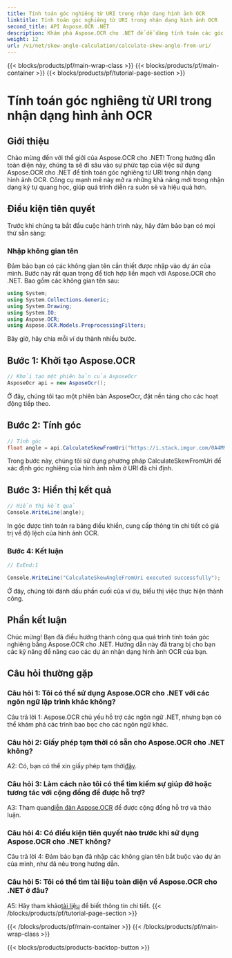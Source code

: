 ```yaml
---
title: Tính toán góc nghiêng từ URI trong nhận dạng hình ảnh OCR
linktitle: Tính toán góc nghiêng từ URI trong nhận dạng hình ảnh OCR
second_title: API Aspose.OCR .NET
description: Khám phá Aspose.OCR cho .NET để dễ dàng tính toán các góc nghiêng trong nhận dạng hình ảnh OCR. Nâng cao dự án của bạn với độ chính xác và hiệu quả.
weight: 12
url: /vi/net/skew-angle-calculation/calculate-skew-angle-from-uri/
---
```


{{< blocks/products/pf/main-wrap-class >}}
{{< blocks/products/pf/main-container >}}
{{< blocks/products/pf/tutorial-page-section >}}

# Tính toán góc nghiêng từ URI trong nhận dạng hình ảnh OCR

## Giới thiệu

Chào mừng đến với thế giới của Aspose.OCR cho .NET! Trong hướng dẫn toàn diện này, chúng ta sẽ đi sâu vào sự phức tạp của việc sử dụng Aspose.OCR cho .NET để tính toán góc nghiêng từ URI trong nhận dạng hình ảnh OCR. Công cụ mạnh mẽ này mở ra những khả năng mới trong nhận dạng ký tự quang học, giúp quá trình diễn ra suôn sẻ và hiệu quả hơn.

## Điều kiện tiên quyết

Trước khi chúng ta bắt đầu cuộc hành trình này, hãy đảm bảo bạn có mọi thứ sẵn sàng:

### Nhập không gian tên

Đảm bảo bạn có các không gian tên cần thiết được nhập vào dự án của mình. Bước này rất quan trọng để tích hợp liền mạch với Aspose.OCR cho .NET. Bao gồm các không gian tên sau:

```csharp
using System;
using System.Collections.Generic;
using System.Drawing;
using System.IO;
using Aspose.OCR;
using Aspose.OCR.Models.PreprocessingFilters;
```

Bây giờ, hãy chia mỗi ví dụ thành nhiều bước.

## Bước 1: Khởi tạo Aspose.OCR

```csharp
// Khởi tạo một phiên bản của AsposeOcr
AsposeOcr api = new AsposeOcr();
```

Ở đây, chúng tôi tạo một phiên bản AsposeOcr, đặt nền tảng cho các hoạt động tiếp theo.

## Bước 2: Tính góc

```csharp
// Tính góc
float angle = api.CalculateSkewFromUri("https://i.stack.imgur.com/0A4M9.png");
```

Trong bước này, chúng tôi sử dụng phương pháp CalculateSkewFromUri để xác định góc nghiêng của hình ảnh nằm ở URI đã chỉ định.

## Bước 3: Hiển thị kết quả

```csharp
// Hiển thị kết quả
Console.WriteLine(angle);
```

In góc được tính toán ra bảng điều khiển, cung cấp thông tin chi tiết có giá trị về độ lệch của hình ảnh OCR.

### Bước 4: Kết luận

```csharp
// ExEnd:1

Console.WriteLine("CalculateSkewAngleFromUri executed successfully");
```

Ở đây, chúng tôi đánh dấu phần cuối của ví dụ, biểu thị việc thực hiện thành công.

## Phần kết luận

Chúc mừng! Bạn đã điều hướng thành công qua quá trình tính toán góc nghiêng bằng Aspose.OCR cho .NET. Hướng dẫn này đã trang bị cho bạn các kỹ năng để nâng cao các dự án nhận dạng hình ảnh OCR của bạn.

## Câu hỏi thường gặp

### Câu hỏi 1: Tôi có thể sử dụng Aspose.OCR cho .NET với các ngôn ngữ lập trình khác không?

Câu trả lời 1: Aspose.OCR chủ yếu hỗ trợ các ngôn ngữ .NET, nhưng bạn có thể khám phá các trình bao bọc cho các ngôn ngữ khác.

### Câu hỏi 2: Giấy phép tạm thời có sẵn cho Aspose.OCR cho .NET không?

 A2: Có, bạn có thể xin giấy phép tạm thời[đây](https://purchase.aspose.com/temporary-license/).

### Câu hỏi 3: Làm cách nào tôi có thể tìm kiếm sự giúp đỡ hoặc tương tác với cộng đồng để được hỗ trợ?

 A3: Tham quan[diễn đàn Aspose.OCR](https://forum.aspose.com/c/ocr/16) để được cộng đồng hỗ trợ và thảo luận.

### Câu hỏi 4: Có điều kiện tiên quyết nào trước khi sử dụng Aspose.OCR cho .NET không?

Câu trả lời 4: Đảm bảo bạn đã nhập các không gian tên bắt buộc vào dự án của mình, như đã nêu trong hướng dẫn.

### Câu hỏi 5: Tôi có thể tìm tài liệu toàn diện về Aspose.OCR cho .NET ở đâu?

 A5: Hãy tham khảo[tài liệu](https://reference.aspose.com/ocr/net/) để biết thông tin chi tiết.
{{< /blocks/products/pf/tutorial-page-section >}}

{{< /blocks/products/pf/main-container >}}
{{< /blocks/products/pf/main-wrap-class >}}

{{< blocks/products/products-backtop-button >}}
